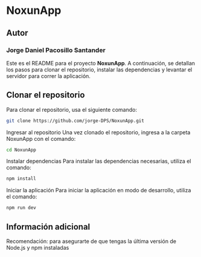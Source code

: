 # NoxunApp
## Autor
### Jorge Daniel Pacosillo Santander

Este es el README para el proyecto **NoxunApp**. A continuación, se detallan los pasos para clonar el repositorio, instalar las dependencias y levantar el servidor para correr la aplicación.

## Clonar el repositorio

Para clonar el repositorio, usa el siguiente comando:

```bash
git clone https://github.com/jorge-DPS/NoxunApp.git
```

Ingresar al repositorio
Una vez clonado el repositorio, ingresa a la carpeta NoxunApp con el comando:

```bash 
cd NoxunApp
```
Instalar dependencias
Para instalar las dependencias necesarias, utiliza el comando:

```bash 
npm install
```
Iniciar la aplicación
Para iniciar la aplicación en modo de desarrollo, utiliza el comando:

```bash
npm run dev
```
## Información adicional
Recomendación: para asegurarte de que tengas la última versión de Node.js y npm instaladas
